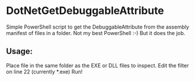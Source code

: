 # DotNetGetDebuggableAttribute
Simple PowerShell script to get the DebuggableAttribute from the assembly manifest of files in a folder.
Not my best PowerShell :-) But it does the job.

## Usage:
Place file in the same folder as the EXE or DLL files to inspect.
Edit the filter on line 22 (currently *.exe)
Run!
